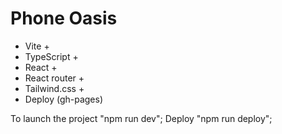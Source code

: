 # Phone Oasis

- Vite +
- TypeScript +
- React +
- React router +
- Tailwind.css +
- Deploy (gh-pages)

To launch the project "npm run dev";
Deploy "npm run deploy";
